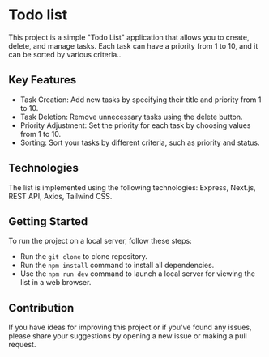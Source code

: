 # Todo list
This project is a simple "Todo List" application that allows you to create, delete, and manage tasks. Each task can have a priority from 1 to 10, and it can be sorted by various criteria..

## Key Features
- Task Creation: Add new tasks by specifying their title and priority from 1 to 10.
- Task Deletion: Remove unnecessary tasks using the delete button.
- Priority Adjustment: Set the priority for each task by choosing values from 1 to 10.
- Sorting: Sort your tasks by different criteria, such as priority and status.

## Technologies
The list is implemented using the following technologies:
Express, Next.js, REST API, Axios, Tailwind CSS.

## Getting Started
To run the project on a local server, follow these steps:

- Run the `git clone` to clone repository.
- Run the `npm install` command to install all dependencies.
- Use the `npm run dev` command to launch a local server for viewing the list in a web browser.

## Contribution
If you have ideas for improving this project or if you've found any issues, please share your suggestions by opening a new issue or making a pull request.
